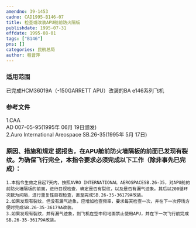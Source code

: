 ```yaml
---
amendno: 39-1453  
cadno: CAD1995-B146-07  
title: 检查或改装APU舱前防火隔板  
publishdate: 1995-07-31  
effdate: 1995-08-01  
tags: ["B146"]  
pns: []  
categories: 民航总局  
author: 程晋萍  
---
```

  
### 适用范围  
已完成HCM36019A（-150GARRETT APU）改装的BA e146系列飞机  
  
<!--more-->  
### 参考文件  
1.CAA  
AD 007-05-95(1995年 06月 19日颁发)  
    2.Auro International Areospace SB.26-35(1995年 5月 17日)  
  
### 原因、措施和规定 据报告，在APU舱前防火墙隔板的前面已发现有裂纹。为确保飞行完全，本指令要求必须完成以下工作（除非事先已完成）：  
    1.本指令生效之日起7天内，按照AVRO INTERNATIONAL AEROSPACESB.26-35，对APU舱的前防火墙隔板的前面，进行目视检查，确定是否有裂纹，以及是否有漏气迹象。其后以200循环次数为间隔，进行重复性目视检查，直至完成SB.26-35-36179A改装。  
    2.如果发现有裂纹，但没有漏气迹象，应增加检查频率，要求每天检查一次，并在下一次停场方便时完成SB.26-35-36179A改装。  
    3.如果发现有裂纹，并有漏气迹象，则飞机在空中和地面禁止使用APU，并在下一次飞行前完成SB.26-35-36179A改装。  
  
